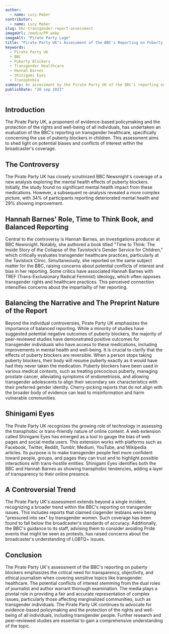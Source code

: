 ```yaml
---
author:
  - name: Lucy Maber
contributor:
  - name: Lucy Maber
slug: bbc-transgender-report-assessment
imageUrl: /media/PP.webp
imageAlt: "Pirate Party Logo"
title: "Pirate Party UK's Assessment of the BBC's Reporting on Puberty Blockers and Transgender Healthcare"
keywords:
  - Pirate Party UK
  - BBC
  - Puberty Blockers
  - Transgender Healthcare
  - Hannah Barnes
  - Shinigami Eyes
  - Transphobia
summary: An assessment by the Pirate Party UK of the BBC's reporting on puberty blockers and transgender healthcare, highlighting potential biases, conflicts of interest, and the importance of balanced reporting.
publishDate: "20 sep 2023"
---
```


## Introduction
The Pirate Party UK, a proponent of evidence-based policymaking and the protection of the rights and well-being of all individuals, has undertaken an evaluation of the BBC's reporting on transgender healthcare, specifically concerning the use of puberty blockers in children. This assessment aims to shed light on potential biases and conflicts of interest within the broadcaster's coverage.

## The Controversy
The Pirate Party UK has closely scrutinized BBC Newsnight's coverage of a new analysis exploring the mental health effects of puberty blockers. Initially, the study found no significant mental health impact from these medications. However, a subsequent re-analysis revealed a more complex picture, with 34% of participants reporting deteriorated mental health and 29% showing improvement.

## Hannah Barnes' Role, Time to Think Book, and Balanced Reporting
Central to the controversy is Hannah Barnes, an investigations producer at BBC Newsnight. Notably, she authored a book titled "Time to Think: The Inside Story of the Collapse of the Tavistock's Gender Service for Children," which critically evaluates transgender healthcare practices, particularly at the Tavistock Clinic. Simultaneously, she reported on the same subject matter for the BBC, raising concerns about potential conflicts of interest and bias in her reporting. Some critics have associated Hannah Barnes with TREF (Trans-Exclusionary Radical Feminist) ideology, which often opposes transgender rights and healthcare practices. This perceived connection intensifies concerns about the impartiality of her reporting.

## Balancing the Narrative and The Preprint Nature of the Report
Beyond the individual controversies, Pirate Party UK emphasizes the importance of balanced reporting. While a minority of studies have suggested potential negative outcomes of puberty blockers, the majority of peer-reviewed studies have demonstrated positive outcomes for transgender individuals who have access to these medications, including improvements in mental health and well-being. It is crucial to clarify that the effects of puberty blockers are reversible. When a person stops taking puberty blockers, their body will resume puberty exactly as it would have had they never taken the medication. Puberty blockers have been used in various medical contexts, such as treating precocious puberty, managing prostate cancer, alleviating symptoms of endometriosis, and allowing transgender adolescents to align their secondary sex characteristics with their preferred gender identity. Cherry-picking reports that do not align with the broader body of evidence can lead to misinformation and harm vulnerable communities.

## Shinigami Eyes
The Pirate Party UK recognizes the growing role of technology in assessing the transphobic or trans-friendly nature of online content. A web extension called Shinigami Eyes has emerged as a tool to gauge the bias of web pages and social media users. This extension works with platforms such as Facebook, Twitter, Reddit, Tumblr, Medium, YouTube, and Wikipedia articles. Its purpose is to make transgender people feel more confident toward people, groups, and pages they can trust and to highlight possible interactions with trans-hostile entities. Shinigami Eyes identifies both the BBC and Hannah Barnes as showing transphobic tendencies, adding a layer of transparency to their online presence.

## A Controversial Trend
The Pirate Party UK's assessment extends beyond a single incident, recognizing a broader trend within the BBC's reporting on transgender issues. This includes reports that claimed cisgender lesbians were being "pressured into sex" by transgender women. Such coverage has been found to fall below the broadcaster's standards of accuracy. Additionally, the BBC's guidance to its staff, advising them to consider avoiding Pride events that might be seen as protests, has raised concerns about the broadcaster's understanding of LGBTQ+ issues.

## Conclusion
The Pirate Party UK's assessment of the BBC's reporting on puberty blockers emphasizes the critical need for transparency, objectivity, and ethical journalism when covering sensitive topics like transgender healthcare. The potential conflicts of interest stemming from the dual roles of journalist and author warrant thorough examination. The media plays a pivotal role in providing a fair and accurate representation of complex issues, particularly those affecting marginalized communities, such as transgender individuals. The Pirate Party UK continues to advocate for evidence-based policymaking and the protection of the rights and well-being of all individuals, including transgender people. Further research and peer-reviewed studies are essential to gain a comprehensive understanding of the topic.
